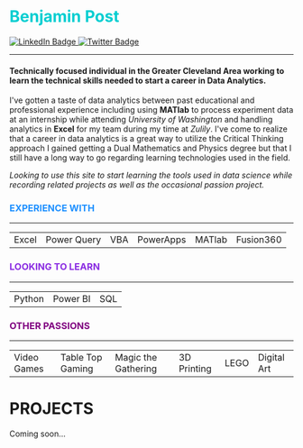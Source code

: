 
# <teal style="color : DarkTurquoise">Benjamin Post</teal>
<div id="badges">
  <a href="https://www.linkedin.com/in/postbenjamind/">
    <img src="https://img.shields.io/badge/LinkedIn-blue?style=for-the-badge&logo=linkedin&logoColor=white" alt="LinkedIn Badge"/>
  </a>
  <a href="https://twitter.com/WeirdIce">
    <img src="https://img.shields.io/badge/Twitter-blue?style=for-the-badge&logo=twitter&logoColor=white" alt="Twitter Badge"/>
  </a>
</div>

---


#### Technically focused individual in the Greater Cleveland Area working to learn the technical skills needed to start a career in Data Analytics.

I've gotten a taste of data analytics between past educational and professional experience including using **MATlab** to process experiment data at an internship while attending *University of Washington* and handling analytics in **Excel** for my team during my time at *Zulily*. I've come to realize that a career in data analytics is a great way to utilize the Critical Thinking approach I gained getting a Dual Mathematics and Physics degree but that I still have a long way to go regarding learning technologies used in the field.

*Looking to use this site to start learning the tools used in data science while recording related projects as well as the occasional passion project.*

### <bu style="color : DodgerBlue">EXPERIENCE WITH</bu>
---

<table>
    <tr>
        <td> Excel </td>
        <td> Power Query </td>
        <td> VBA </td>
        <td> PowerApps </td>
        <td> MATlab </td>
        <td> Fusion360 </td>
    </tr>
</table>

### <vi style="color : BlueViolet">LOOKING TO LEARN</vi>
---

<table>
    <tr>
        <td> Python </td>
        <td> Power BI </td>
        <td> SQL </td>
    </tr>
</table>

### <pu style="color : Purple">OTHER PASSIONS</pu>
---

<table>
    <tr>
        <td> Video Games </td>
        <td> Table Top Gaming </td>
        <td> Magic the Gathering </td>
        <td> 3D Printing </td>
        <td> LEGO </td>
        <td> Digital Art </td>
    </tr>
</table>

# <r style="color : BrickRed">PROJECTS</r>
Coming soon...


<!--
**weirdice/weirdice** is a ✨ _special_ ✨ repository because its `README.md` (this file) appears on your GitHub profile.

Here are some ideas to get you started:

- 🔭 I’m currently working on ...
- 🌱 I’m currently learning ...
- 👯 I’m looking to collaborate on ...
- 🤔 I’m looking for help with ...
- 💬 Ask me about ...
- 📫 How to reach me: ...
- 😄 Pronouns: ...
- ⚡ Fun fact: ...

FORMATING NOTES

Headings:
# LARGEST
## MEDIUM
### SMALL

Styling
**Bold**    __Bold__
*Italic*    _Italic_
**Bold with nested _Italic_**
***Bold & Italic*** ___Bold & Italic___
~~Strikethrough~~
<sub>Subscript</sub>
<sup>Superscript</sup>

> Format as a quote

>[!NOTE]
>This adds a note section. Keywords TIP, IMPORTANT, WARNING, and CAUTION can also be used

Use 'this format' to embed code in text
Use
'''
This format
To have a coding section
'''

Colors can be referenced with hex '#ffffff'

Links can be added using [Text to Show](URL)

Images can be added via links ![Alt Text](Image URL)

Relative links can also be used /subfolder/file.png

Task lists
- [x] This is done
- [ ] This needs to be done

:EMOJICODE:

Here is a footnote[^1]
[^1]: This is the reference
-->
